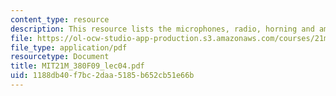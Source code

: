 ```yaml
---
content_type: resource
description: This resource lists the microphones, radio, horning and amplitude modulation.
file: https://ol-ocw-studio-app-production.s3.amazonaws.com/courses/21m-380-music-and-technology-contemporary-history-and-aesthetics-fall-2009/1188db40f7bc2daa5185b652cb51e66b_MIT21M_380F09_lec04.pdf
file_type: application/pdf
resourcetype: Document
title: MIT21M_380F09_lec04.pdf
uid: 1188db40-f7bc-2daa-5185-b652cb51e66b
---
```

